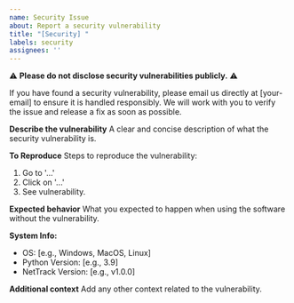 ```yaml
---
name: Security Issue
about: Report a security vulnerability
title: "[Security] "
labels: security
assignees: ''
---
```


⚠️ **Please do not disclose security vulnerabilities publicly.** ⚠️

If you have found a security vulnerability, please email us directly at [your-email] to ensure it is handled responsibly. We will work with you to verify the issue and release a fix as soon as possible.

**Describe the vulnerability**
A clear and concise description of what the security vulnerability is.

**To Reproduce**
Steps to reproduce the vulnerability:
1. Go to '...'
2. Click on '...'
3. See vulnerability.

**Expected behavior**
What you expected to happen when using the software without the vulnerability.

**System Info:**
 - OS: [e.g., Windows, MacOS, Linux]
 - Python Version: [e.g., 3.9]
 - NetTrack Version: [e.g., v1.0.0]

**Additional context**
Add any other context related to the vulnerability.
